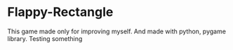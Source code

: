 # Flappy-Rectangle
This game made only for improving myself. And made with python, pygame library.
Testing something
